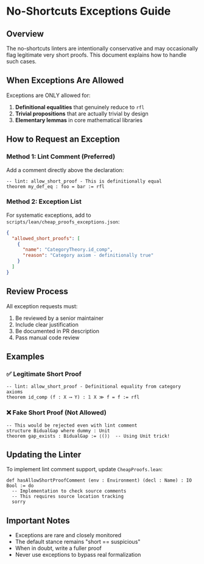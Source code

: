 # No-Shortcuts Exceptions Guide

## Overview

The no-shortcuts linters are intentionally conservative and may occasionally flag legitimate very short proofs. This document explains how to handle such cases.

## When Exceptions Are Allowed

Exceptions are ONLY allowed for:
1. **Definitional equalities** that genuinely reduce to `rfl`
2. **Trivial propositions** that are actually trivial by design
3. **Elementary lemmas** in core mathematical libraries

## How to Request an Exception

### Method 1: Lint Comment (Preferred)
Add a comment directly above the declaration:
```lean
-- lint: allow_short_proof - This is definitionally equal
theorem my_def_eq : foo = bar := rfl
```

### Method 2: Exception List
For systematic exceptions, add to `scripts/lean/cheap_proofs_exceptions.json`:
```json
{
  "allowed_short_proofs": [
    {
      "name": "CategoryTheory.id_comp",
      "reason": "Category axiom - definitionally true"
    }
  ]
}
```

## Review Process

All exception requests must:
1. Be reviewed by a senior maintainer
2. Include clear justification
3. Be documented in PR description
4. Pass manual code review

## Examples

### ✅ Legitimate Short Proof
```lean
-- lint: allow_short_proof - Definitional equality from category axioms
theorem id_comp (f : X ⟶ Y) : 𝟙 X ≫ f = f := rfl
```

### ❌ Fake Short Proof (Not Allowed)
```lean
-- This would be rejected even with lint comment
structure BidualGap where dummy : Unit
theorem gap_exists : BidualGap := ⟨()⟩  -- Using Unit trick!
```

## Updating the Linter

To implement lint comment support, update `CheapProofs.lean`:
```lean
def hasAllowShortProofComment (env : Environment) (decl : Name) : IO Bool := do
  -- Implementation to check source comments
  -- This requires source location tracking
  sorry
```

## Important Notes

- Exceptions are rare and closely monitored
- The default stance remains "short == suspicious"
- When in doubt, write a fuller proof
- Never use exceptions to bypass real formalization